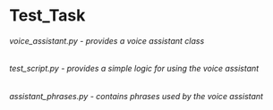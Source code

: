 # Test_Task
###### voice_assistant.py - provides a voice assistant class ######
###### test_script.py - provides a simple logic for using the voice assistant ######
###### assistant_phrases.py - contains phrases used by the voice assistant ######
